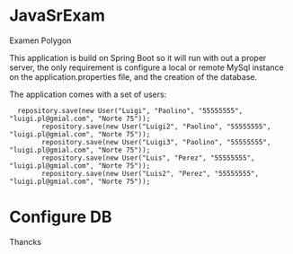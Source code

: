 # JavaSrExam
Examen Polygon

This application is build on Spring Boot so it will run with out a proper server, the only requirement is configure a local or remote MySql instance on the application.properties file, and the creation of the database.

The application comes with a set of users:

      repository.save(new User("Luigi", "Paolino", "55555555", "luigi.pl@gmial.com", "Norte 75"));
			repository.save(new User("Luigi2", "Paolino", "55555555", "luigi.pl@gmial.com", "Norte 75"));
			repository.save(new User("Luigi3", "Paolino", "55555555", "luigi.pl@gmial.com", "Norte 75"));
			repository.save(new User("Luis", "Perez", "55555555", "luigi.pl@gmial.com", "Norte 75"));
			repository.save(new User("Luis2", "Perez", "55555555", "luigi.pl@gmial.com", "Norte 75"));
<h1>Configure DB</h1>

Thancks
